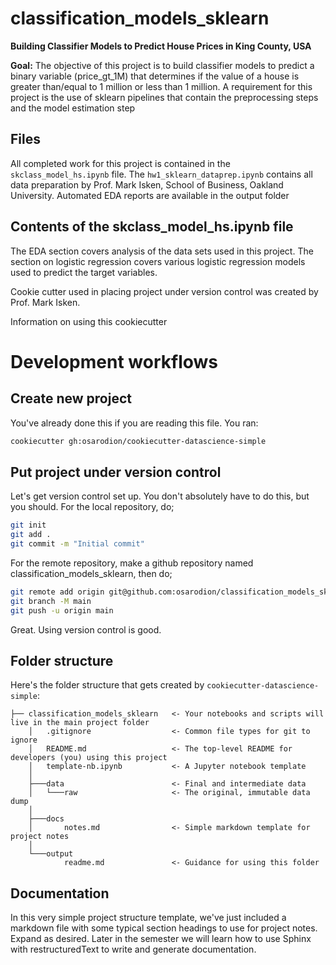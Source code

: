 # classification_models_sklearn

**Building Classifier Models to Predict House Prices in King County, USA**

**Goal:** The objective of this project is to build classifier models to predict a binary variable (price_gt_1M) that determines if the value of a house is greater than/equal to 1 million or less than 1 million. A requirement for this project is the use of sklearn pipelines that contain the preprocessing steps and the model estimation step

Files
------

All completed work for this project is contained in the `skclass_model_hs.ipynb` file. The `hw1_sklearn_dataprep.ipynb` contains all data preparation by Prof. Mark Isken, School of Business, Oakland University. Automated EDA reports are available in the output folder

Contents of the skclass_model_hs.ipynb file
---------------------------------------------

The EDA section covers analysis of the data sets used in this project. The section on logistic regression covers various logistic regression models used to predict the target variables.

Cookie cutter used in placing project under version control was created by Prof. Mark Isken.



Information on using this cookiecutter

Development workflows
=======================

Create new project
----------------------

You've already done this if you are reading this file. You ran:

```bash
cookiecutter gh:osarodion/cookiecutter-datascience-simple
```

Put project under version control
---------------------------------

Let's get version control set up. You don't absolutely have to do this, but you should. For the local repository, do;

```bash
git init
git add .
git commit -m "Initial commit"
```

For the remote repository, make a github repository named classification_models_sklearn, then do;

```bash
git remote add origin git@github.com:osarodion/classification_models_sklearn.git
git branch -M main
git push -u origin main
```

Great. Using version control is good.


Folder structure
-----------------

Here's the folder structure that gets created by `cookiecutter-datascience-simple`:

	├── classification_models_sklearn	<- Your notebooks and scripts will live in the main project folder
		│   .gitignore					<- Common file types for git to ignore
		│   README.md					<- The top-level README for developers (you) using this project
		│   template-nb.ipynb			<- A Jupyter notebook template
		│
		├───data						<- Final and intermediate data
		│   └───raw						<- The original, immutable data dump
		│
		├───docs
		│       notes.md				<- Simple markdown template for project notes
		│
		└───output
				readme.md				<- Guidance for using this folder


Documentation
--------------

In this very simple project structure template, we've just included a markdown file with some typical
section headings to use for project notes. Expand as desired. Later in the semester we will learn how to
use Sphinx with restructuredText to write and generate documentation.



